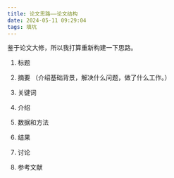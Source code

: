 ```yaml
---
title: 论文思路——论文结构
date: 2024-05-11 09:29:04
tags: 填坑
---
```

鉴于论文大修，所以我打算重新构建一下思路。
1. 标题
2. 摘要 （介绍基础背景，解决什么问题，做了什么工作。）
3. 关键词

1. 介绍
2. 数据和方法
3. 结果
4. 讨论
5. 参考文献
